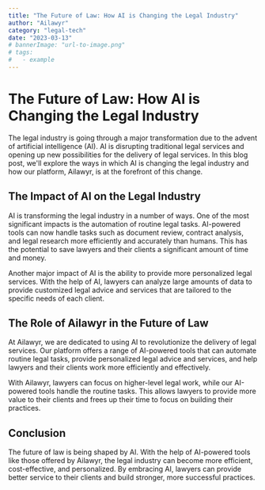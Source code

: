 ```yaml
---
title: "The Future of Law: How AI is Changing the Legal Industry"
author: "Ailawyr"
category: "legal-tech"
date: "2023-03-13"
# bannerImage: "url-to-image.png"
# tags:
#   - example
---
```


# The Future of Law: How AI is Changing the Legal Industry

The legal industry is going through a major transformation due to the advent of artificial intelligence (AI). AI is disrupting traditional legal services and opening up new possibilities for the delivery of legal services. In this blog post, we'll explore the ways in which AI is changing the legal industry and how our platform, Ailawyr, is at the forefront of this change.

## The Impact of AI on the Legal Industry

AI is transforming the legal industry in a number of ways. One of the most significant impacts is the automation of routine legal tasks. AI-powered tools can now handle tasks such as document review, contract analysis, and legal research more efficiently and accurately than humans. This has the potential to save lawyers and their clients a significant amount of time and money.

Another major impact of AI is the ability to provide more personalized legal services. With the help of AI, lawyers can analyze large amounts of data to provide customized legal advice and services that are tailored to the specific needs of each client.

## The Role of Ailawyr in the Future of Law

At Ailawyr, we are dedicated to using AI to revolutionize the delivery of legal services. Our platform offers a range of AI-powered tools that can automate routine legal tasks, provide personalized legal advice and services, and help lawyers and their clients work more efficiently and effectively.

With Ailawyr, lawyers can focus on higher-level legal work, while our AI-powered tools handle the routine tasks. This allows lawyers to provide more value to their clients and frees up their time to focus on building their practices.

## Conclusion

The future of law is being shaped by AI. With the help of AI-powered tools like those offered by Ailawyr, the legal industry can become more efficient, cost-effective, and personalized. By embracing AI, lawyers can provide better service to their clients and build stronger, more successful practices.
